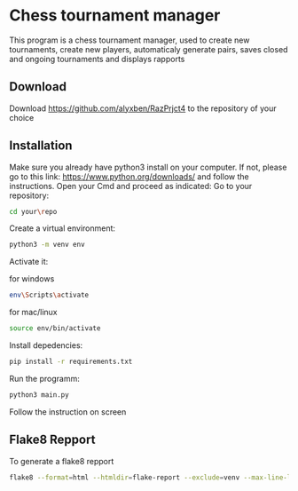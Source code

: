 # Chess tournament manager

This program is a chess tournament manager, used to create new tournaments, create new players, automaticaly generate
pairs, saves closed and ongoing tournaments and displays rapports

## Download

Download https://github.com/alyxben/RazPrjct4 to the repository of your choice

## Installation

Make sure you already have python3 install on your computer. If not, please go to this
link: https://www.python.org/downloads/ and follow the instructions. Open your Cmd and proceed as indicated:
Go to your repository:

```bash
cd your\repo
```

Create a virtual environment:

```bash
python3 -m venv env
```

Activate it:

for windows

```bash
env\Scripts\activate
```

for mac/linux

```bash
source env/bin/activate
```

Install depedencies:

```bash
pip install -r requirements.txt
```

Run the programm:

```bash
python3 main.py
```

Follow the instruction on screen

## Flake8 Repport

To generate a flake8 repport

```bash
flake8 --format=html --htmldir=flake-report --exclude=venv --max-line-length 119
```
